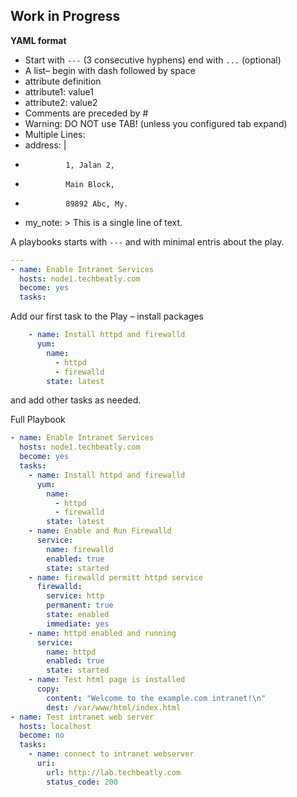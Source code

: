 ## Work in Progress

**YAML format**
- Start with `---` (3 consecutive hyphens)  end with `...` (optional)
- A list– begin with dash followed by space
- attribute definition
- attribute1: value1
- attribute2: value2
- Comments are preceded by #
- Warning: DO NOT use TAB! (unless you configured tab expand)
- Multiple Lines:
- address: |
-              1, Jalan 2,
-              Main Block,
-              89892 Abc, My.
- my_note: >
             This is a single
             line of text.


A playbooks starts with `---` and with minimal entris about the play.

```yaml
---
- name: Enable Intranet Services
  hosts: node1.techbeatly.com
  become: yes
  tasks:
```

Add our first task to the Play – install packages
```yaml
    - name: Install httpd and firewalld
      yum:
        name: 
          - httpd
          - firewalld
        state: latest
``` 

and add other tasks as needed.


Full Playbook
```yaml
- name: Enable Intranet Services
  hosts: node1.techbeatly.com
  become: yes
  tasks:
    - name: Install httpd and firewalld
      yum:
        name: 
          - httpd
          - firewalld
        state: latest
    - name: Enable and Run Firewalld
      service: 
        name: firewalld
        enabled: true
        state: started
    - name: firewalld permitt httpd service
      firewalld:
        service: http
        permanent: true
        state: enabled
        immediate: yes
    - name: httpd enabled and running
      service:
        name: httpd
        enabled: true
        state: started
    - name: Test html page is installed
      copy:
        content: "Welcome to the example.com intranet!\n"
        dest: /var/www/html/index.html
- name: Test intranet web server
  hosts: localhost
  become: no
  tasks:
    - name: connect to intranet webserver
      uri: 
        url: http://lab.techbeatly.com
        status_code: 200
```        